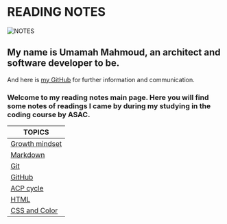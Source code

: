 # READING NOTES

![NOTES](https://i.pinimg.com/originals/93/6f/fe/936ffe6ad27d05098fc860daeab84b2f.jpg)

## My name is Umamah Mahmoud, an architect and software developer to be.

And here is [my GitHub](https://github.com/umamah1mahmoud) for further information and communication.

### Welcome to my reading notes main page. Here you will find some notes of readings I came by during my studying in the coding course by ASAC.



| TOPICS         |
| -------------- |
| [Growth mindset](https://umamah1mahmoud.github.io/reading-notes/Growth-mindset) |
| [Markdown](https://umamah1mahmoud.github.io/reading-notes/Mark-down)       |
| [Git](https://umamah1mahmoud.github.io/reading-notes/Git)            |
| [GitHub](https://umamah1mahmoud.github.io/reading-notes/GitHub)         |
| [ACP cycle](https://umamah1mahmoud.github.io/reading-notes/ACP-Cycle)      |
| [HTML](https://umamah1mahmoud.github.io/reading-notes/HTML)      |
| [CSS and Color](https://umamah1mahmoud.github.io/reading-notes/CSS-and-color)      |
